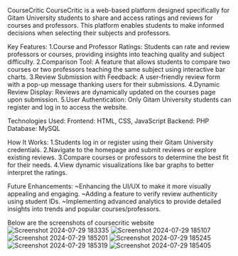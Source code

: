 CourseCritic
    CourseCritic is a web-based platform designed specifically for Gitam University students to share and access ratings and reviews for courses and professors. This platform enables students to make informed decisions when selecting their subjects and professors.

Key Features:
    1.Course and Professor Ratings: Students can rate and review professors or courses, providing insights into teaching quality and subject difficulty.
    2.Comparison Tool: A feature that allows students to compare two courses or two professors teaching the same subject using interactive bar charts.
    3.Review Submission with Feedback: A user-friendly review form with a pop-up message thanking users for their submissions.
    4.Dynamic Review Display: Reviews are dynamically updated on the courses page upon submission.
    5.User Authentication: Only Gitam University students can register and log in to access the website.

Technologies Used:
    Frontend: HTML, CSS, JavaScript
    Backend: PHP
    Database: MySQL
    
How It Works:
    1.Students log in or register using their Gitam University credentials.
    2.Navigate to the homepage and submit reviews or explore existing reviews.
    3.Compare courses or professors to determine the best fit for their needs.
    4.View dynamic visualizations like bar graphs to better interpret the ratings.
    
Future Enhancements:
   ~Enhancing the UI/UX to make it more visually appealing and engaging.
   ~Adding a feature to verify review authenticity using student IDs.
   ~Implementing advanced analytics to provide detailed insights into trends and popular courses/professors.

Below are the screenshots of coursecritic website
![Screenshot 2024-07-29 183335](https://github.com/user-attachments/assets/5633990d-cc34-453b-8487-105952917d3e)
![Screenshot 2024-07-29 185107](https://github.com/user-attachments/assets/6ea843bb-4f3a-4a4c-9b2d-de10cd964b34)
![Screenshot 2024-07-29 185201](https://github.com/user-attachments/assets/90bde640-cd50-4831-bf64-03b8a31854ac)
![Screenshot 2024-07-29 185245](https://github.com/user-attachments/assets/7bdbb20d-3328-4134-9ebf-3843ac9292e4)
![Screenshot 2024-07-29 185319](https://github.com/user-attachments/assets/126ce671-84a1-4f46-9949-35379bfb0738)
![Screenshot 2024-07-29 185405](https://github.com/user-attachments/assets/33560871-7ae4-484b-b4c5-c0e86850daee)


